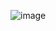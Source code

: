 ![image](https://user-images.githubusercontent.com/94288311/201520108-9c232f83-e306-4e30-a314-f75e6535f920.png)
